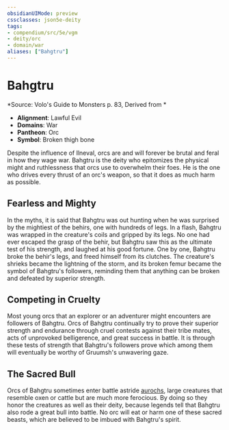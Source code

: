 ```yaml
---
obsidianUIMode: preview
cssclasses: json5e-deity
tags:
- compendium/src/5e/vgm
- deity/orc
- domain/war
aliases: ["Bahgtru"]
---
```

# Bahgtru
*Source: Volo's Guide to Monsters p. 83, Derived from * 

- **Alignment**: Lawful Evil
- **Domains**: War
- **Pantheon**: Orc
- **Symbol**: Broken thigh bone

Despite the influence of Ilneval, orcs are and will forever be brutal and feral in how they wage war. Bahgtru is the deity who epitomizes the physical might and ruthlessness that orcs use to overwhelm their foes. He is the one who drives every thrust of an orc's weapon, so that it does as much harm as possible.

## Fearless and Mighty

In the myths, it is said that Bahgtru was out hunting when he was surprised by the mightiest of the behirs, one with hundreds of legs. In a flash, Bahgtru was wrapped in the creature's coils and gripped by its legs. No one had ever escaped the grasp of the behir, but Bahgtru saw this as the ultimate test of his strength, and laughed at his good fortune. One by one, Bahgtru broke the behir's legs, and freed himself from its clutches. The creature's shrieks became the lightning of the storm, and its broken femur became the symbol of Bahgtru's followers, reminding them that anything can be broken and defeated by superior strength.

## Competing in Cruelty

Most young orcs that an explorer or an adventurer might encounters are followers of Bahgtru. Orcs of Bahgtru continually try to prove their superior strength and endurance through cruel contests against their tribe mates, acts of unprovoked belligerence, and great success in battle. It is through these tests of strength that Bahgtru's followers prove which among them will eventually be worthy of Gruumsh's unwavering gaze.

## The Sacred Bull

Orcs of Bahgtru sometimes enter battle astride [aurochs](/compendium/bestiary/beast/aurochs-mpmm.md), large creatures that resemble oxen or cattle but are much more ferocious. By doing so they honor the creatures as well as their deity, because legends tell that Bahgtru also rode a great bull into battle. No orc will eat or harm one of these sacred beasts, which are believed to be imbued with Bahgtru's spirit.
